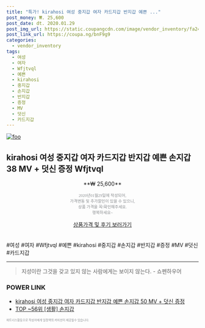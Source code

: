 ```yaml
--- 
title: "특가! kirahosi 여성 중지갑 여자 카드지갑 반지갑 예쁜 ..." 
post_money: ₩. 25,600 
post_date: dt. 2020.01.29 
post_img_url: https://static.coupangcdn.com/image/vendor_inventory/fa24/9789d9c2ef757915a378c20af0616d5aea9ca30b8d2379615c1b1c990c32.jpg 
post_link_url: https://coupa.ng/bnF9g9 
categories: 
  - vendor_inventory 
tags: 
  - 여성 
  - 여자 
  - Wfjtvql 
  - 예쁜 
  - kirahosi 
  - 중지갑 
  - 손지갑 
  - 반지갑 
  - 증정 
  - MV 
  - 덧신 
  - 카드지갑 
--- 
```

[![foo](https://static.coupangcdn.com/image/vendor_inventory/fa24/9789d9c2ef757915a378c20af0616d5aea9ca30b8d2379615c1b1c990c32.jpg)](https://coupa.ng/bnF9g9) 

## kirahosi 여성 중지갑 여자 카드지갑 반지갑 예쁜 손지갑 38 MV + 덧신 증정 Wfjtvql 
<p style="text-align: center;">**₩ 25,600**</p> 
<p style="text-align: center;"><span style="color: #898c8f; font-family: Georgia,Times,serif; font-size: 0.75em;">2020년01월29일에 작성되어, <br>가격변동 및 추가할인이 있을 수 있으니,<br> 상품 가격을 꼭!확인해주세요.<br>행복하세요~</span> 
</p>	 
<div markdown="0" style="text-align: center;"><a href="https://coupa.ng/bnF9g9" class="btn btn--success">상품가격 및 후기 보러가기</a></div> 
<br><br> 
  #여성 #여자 #Wfjtvql #예쁜 #kirahosi #중지갑 #손지갑 #반지갑 #증정 #MV #덧신 #카드지갑 
<hr> 

> 지성이란 그것을 갖고 있지 않는 사람에게는 보이지 않는다. - 쇼펜하우어 


### POWER LINK

* <a href="https://blog.naver.com/fasyy4321/221790254230" target="_blank">kirahosi 여성 중지갑 여자 카드지갑 반지갑 예쁜 손지갑 50 MV + 덧신 증정</a>
* <a href="https://blog.naver.com/an0733/221788313788" target="_blank"> TOP ~56위 [생활] 손지갑</a>

<span style="color: #898c8f; font-family: Georgia,Times,serif; font-size: 0.55em;">파트너스활동으로 작성자에게 일정액의 커미션이 제공될수 있습니다.</span> 
